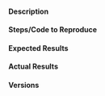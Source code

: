 <!--
Thanks for your interest in Plotly's Dash Cytoscape Component!

Note that GitHub issues in this repo are reserved for bug reports and feature
requests. Implementation questions should be discussed in our
[Dash Community Forum](https://community.plotly.com/c/dash).

Before opening a new issue, please search through existing issues (including
closed issues) and the [Dash Community Forum](https://community.plotly.com/c/dash).

When reporting a bug, please include a reproducible example! We recommend using
the [latest version](https://github.com/plotly/dash-cytoscape/blob/master/CHANGELOG.md)
as this project is frequently updated. Issues can be browser-specific so
it's usually helpful to mention the browser and version that you are using.

-->

#### Description

#### Steps/Code to Reproduce

<!--
Example:
```python
import dash
import dash_cytoscape as cyto
from dash import html

app = dash.Dash(__name__)

app.layout = html.Div([
    cyto.Cytoscape(
        id='cytoscape',
        elements=[
            {'data': {'id': 'one', 'label': 'Node 1'}, 'position': {'x': 50, 'y': 50}},
            {'data': {'id': 'two', 'label': 'Node 2'}, 'position': {'x': 200, 'y': 200}},
            {'data': {'source': 'one', 'target': 'two','label': 'Node 1 to 2'}}
        ],
        layout={'name': 'preset'}
    )
])

if __name__ == '__main__':
    app.run_server(debug=True)
```
If the code is too long, feel free to put it in a public gist and link
it in the issue: https://gist.github.com
-->

#### Expected Results

<!-- Please paste or describe the expected results.-->

#### Actual Results

<!-- Please paste or specifically describe the actual output or traceback. -->

#### Versions

<!--
Please run the following snippet and paste the output below:

from __future__ import print_function
import dash; print("Dash", dash.__version__)
import dash_renderer; print("Dash Renderer", dash_renderer.__version)
import dash_cytoscape; print("Dash Cytoscape", dash_cytoscape.__version__)
-->

<!--
Thanks for taking the time to help up improve this component. Dash Cytoscape
would not be possible without awesome contributors like you!
 -->
